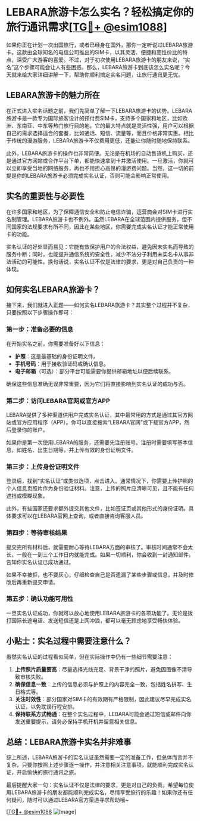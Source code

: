 # LEBARA旅游卡怎么实名？轻松搞定你的旅行通讯需求[[TG💪+ @esim1088](https://t.me/s/esim1088)]

如果你正在计划一次出国旅行，或者已经身在国外，那你一定听说过LEBARA旅游卡。这款由全球知名的电信公司推出的SIM卡，以其灵活、便捷和高性价比的特点，深受广大游客的喜爱。不过，对于初次使用LEBARA旅游卡的朋友来说，“实名”这个步骤可能会让人有些困惑。那么，LEBARA旅游卡到底该怎么实名呢？今天就来给大家详细讲解一下，帮助你顺利搞定实名问题，让旅行通讯更无忧。

## LEBARA旅游卡的魅力所在

在正式进入实名话题之前，我们先简单了解一下LEBARA旅游卡的优势。LEBARA旅游卡是一款专为国际旅客设计的预付费SIM卡，支持多个国家和地区，比如欧洲、东南亚、中东等热门旅行目的地。它的最大特点就是灵活性强，用户可以根据自己的需求选择适合的套餐，比如通话、短信、流量等，而且价格非常实惠。相比于传统的漫游服务，LEBARA旅游卡不仅费用更低，还能让你随时随地保持联系。

此外，LEBARA旅游卡的操作也非常简便。无论是在机场的自动售货机上购买，还是通过官方网站或合作平台下单，都能快速拿到卡并激活使用。一旦激活，你就可以立即享受当地的网络服务，再也不用担心高昂的漫游费问题。当然，这一切的前提是你的LEBARA旅游卡必须完成实名认证，否则可能会影响正常使用。

## 实名的重要性与必要性

在许多国家和地区，为了保障通信安全和防止电信诈骗，运营商会对SIM卡进行实名制管理。LEBARA旅游卡也不例外。虽然LEBARA在全球范围内提供服务，但不同国家的法规要求有所不同，因此在某些地区，你需要完成实名认证才能正常使用卡的功能。

实名认证的好处显而易见：它能有效保护用户的合法权益，避免因未实名而导致的服务中断；同时，也能提升通信系统的安全性，减少不法分子利用未实名卡从事非法活动的可能性。换句话说，实名认证不仅是法律的要求，更是对自己负责的一种体现。

## 如何实名LEBARA旅游卡？

接下来，我们就进入正题——如何实名LEBARA旅游卡？其实整个过程并不复杂，只要按照以下步骤操作即可：

### 第一步：准备必要的信息

在开始实名之前，你需要准备好以下信息：
- **护照**：这是最基础的身份证明文件。
- **手机号码**：用于接收验证码或确认信息。
- **电子邮箱**（可选）：部分平台可能需要你提供邮箱地址以便后续联系。

确保这些信息准确无误非常重要，因为它们将直接影响到实名认证的成功与否。

### 第二步：访问LEBARA官网或官方APP

LEBARA提供了多种渠道供用户完成实名认证，其中最常用的方式是通过其官方网站或官方应用程序（APP）。你可以直接搜索“LEBARA官网”或下载官方APP，然后登录你的账户。

如果你是第一次使用LEBARA的服务，还需要先注册账号。注册时需要填写基本信息，如姓名、出生日期等，并上传有效的身份证明文件。

### 第三步：上传身份证明文件

登录后，找到“实名认证”或类似选项，点击进入。通常情况下，你需要上传护照的个人信息页照片作为身份验证材料。注意，上传的照片应清晰可见，且不能有任何遮挡或模糊现象。

此外，有些国家还要求额外提交其他文件，比如签证页或其他形式的身份证明。具体要求可以在LEBARA官网上查询，或者直接咨询客服人员。

### 第四步：等待审核结果

提交完所有材料后，就需要耐心等待LEBARA方面的审核了。审核时间通常不会太长，一般在一到三个工作日内就能完成。如果一切顺利，你会收到一封通知邮件，告知你实名认证已成功通过。

如果不幸被拒，也不要灰心，仔细检查自己是否遗漏了某些步骤或信息，并及时修改后再重新提交申请。

### 第五步：确认功能可用性

一旦实名认证成功，你就可以放心地使用LEBARA旅游卡的各项功能了。无论是拨打国际长途电话、发送短信还是上网冲浪，都可以毫无顾虑地享受畅快体验。

## 小贴士：实名过程中需要注意什么？

虽然实名认证的过程看似简单，但在实际操作中仍有一些细节需要注意：

1. **上传照片质量要高**：尽量选择光线充足、背景干净的照片，避免因图像不清导致审核失败。
2. **确保信息一致**：上传的信息必须与护照上的内容完全一致，包括姓名拼写、生日格式等。
3. **关注时效性**：部分国家对SIM卡的有效期有严格限制，因此建议尽早完成实名认证，以免耽误行程安排。
4. **保持联系方式畅通**：在整个实名过程中，LEBARA可能会通过短信或邮件向你发送重要提示，请务必保持手机开机并留意相关信息。

## 总结：LEBARA旅游卡实名并非难事

综上所述，LEBARA旅游卡的实名认证虽然需要一定的准备工作，但总体而言并不复杂。只要你按照上述步骤逐一操作，并注意相关注意事项，就能顺利完成实名认证，开启愉快的旅行通讯之旅。

最后提醒大家一句：实名认证不仅是法律的要求，更是对自己的负责。希望每位使用LEBARA旅游卡的朋友都能顺利完成实名，尽情享受旅行的乐趣！如果你还有任何疑问，随时可以通过LEBARA官方渠道寻求帮助哦~

[[TG💪+ @esim1088](https://t.me/s/esim1088) ![Image](https://i.postimg.cc/4NQfJmqS/Snipaste-2025-05-13-00-14-12.png)]